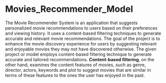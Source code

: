 # Movies_Recommender_Model
The Movie Recommender System is an application that suggests personalized movie recommendations to users based on their preferences and viewing history. It uses a content-based filtering techniques to generate accurate and relevant movie recommendations.
The goal of the project is to enhance the movie discovery experience for users by suggesting relevant and enjoyable movies they may not have discovered otherwise.
The given project or model employs content-based filtering technique to generate accurate and tailored recommendations.
**Content-based filtering**, on the other hand, examines the content features of movies, such as genre, director, actors, keywords and plot to suggest movies that are similar in terms of these features to the ones the user has enjoyed in the past.
